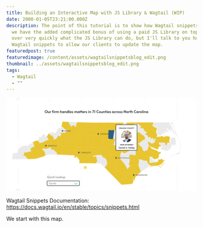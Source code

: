 ```yaml
---
title: Building an Interactive Map with JS Library & Wagtail (WIP)
date: 2000-01-05T23:21:00.000Z
description: The point of this tutorial is to show how Wagtail snippets work and
  we have the added complicated bonus of using a paid JS Library on top. I'll go
  over very quickly what the JS Library can do, but I'll talk to you how we used
  Wagtail snippets to allow our clients to update the map.
featuredpost: true
featuredimage: /content/assets/wagtailsnippetsblog_edit.png
thumbnail: ../assets/wagtailsnippetsblog_edit.png
tags:
  - Wagtail
  - ""
---
```

![Map of North Carolina with major cities Asheville, Boone, Charlotte, Greensboro, Fayetteville and Wilmington labeled. Most counties are yellow, some counties are greyed out. One county is blue, indicating an active state with a modal open to it's right. In the modal it has "Orange County" title, attorney picture in round image, "Your Attorney" and under "Daniel A. Hatley". Bottom left says "Quick Look Up" and a drop down box underneath with default text "County"](/content/assets/screenshot-from-2021-01-05-19-08-05.png "The Map We Are Trying to Create from Design Specifications")

Wagtail Snippets Documentation: <https://docs.wagtail.io/en/stable/topics/snippets.html>

We start with this map.